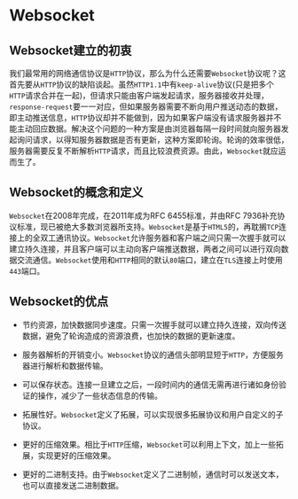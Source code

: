 # Websocket

## Websocket建立的初衷

我们最常用的网络通信协议是`HTTP`协议，那么为什么还需要`Websocket`协议呢？这首先要从`HTTP`协议的缺陷谈起。虽然`HTTP1.1`中有`keep-alive`协议(只是把多个`HTTP`请求合并在一起)，但请求只能由客户端发起请求，服务器接收并处理，`response-request`要一一对应，但如果服务器需要不断向用户推送动态的数据，即主动推送信息，`HTTP`协议却并不能做到，因为如果客户端没有请求服务器并不能主动回应数据。解决这个问题的一种方案是由浏览器每隔一段时间就向服务器发起询问请求，以得知服务器数据是否有更新，这种方案即轮询。轮询的效率很低，服务器需要反复不断解析`HTTP`请求，而且比较浪费资源。由此，`Websocket`就应运而生了。

## Websocket的概念和定义

`Websocket`在2008年完成，在2011年成为RFC 6455标准，并由RFC 7936补充协议标准，现已被绝大多数浏览器所支持。`Websocket`是基于`HTML5`的，再耽搁`TCP`连接上的全双工通讯协议。`Websocket`允许服务器和客户端之间只需一次握手就可以建立持久连接，并且客户端可以主动向客户端推送数据，两者之间可以进行双向数据交流通信。`Websocket`使用和`HTTP`相同的默认`80`端口，建立在`TLS`连接上时使用`443`端口。

## Websocket的优点

- 节约资源，加快数据同步速度。只需一次握手就可以建立持久连接，双向传送数据，避免了轮询造成的资源浪费，也加快的数据的更新速度。

- 服务器解析的开销变小。`Websocket`协议的通信头部明显短于`HTTP`，方便服务器进行解析和数据传输。

- 可以保存状态。连接一旦建立之后，一段时间内的通信无需再进行诸如身份验证的操作，减少了一些状态信息的传输。

- 拓展性好。`Websocket`定义了拓展，可以实现很多拓展协议和用户自定义的子协议。

- 更好的压缩效果。相比于`HTTP`压缩，`Websocket`可以利用上下文，加上一些拓展，实现更好的压缩效果。

- 更好的二进制支持。由于`Websocket`定义了二进制帧，通信时可以发送文本，也可以直接发送二进制数据。